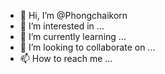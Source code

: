 - 👋 Hi, I’m @Phongchaikorn
- 👀 I’m interested in ...
- 🌱 I’m currently learning ...
- 💞️ I’m looking to collaborate on ...
- 📫 How to reach me ...

<!---
Phongchaikorn/Phongchaikorn is a ✨ special ✨ repository because its `README.md` (this file) appears on your GitHub profile.
You can click the Preview link to take a look at your changes.
--->

